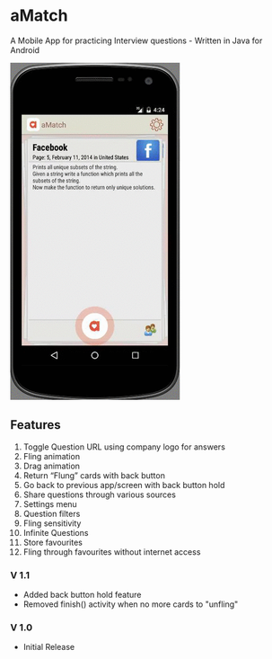 # aMatch
A Mobile App for practicing Interview questions - Written in Java for Android

[![Demo](https://github.com/KonradJanica/aMatch/raw/master/demos/fling.gif)](http://www.youtube.com/watch?v=o2hEPERXVro)

## Features
1.	Toggle Question URL using company logo for answers
2.	Fling animation
3.	Drag animation
4.	Return “Flung” cards with back button
5.	Go back to previous app/screen with back button hold
6.	Share questions through various sources
7.	Settings menu
8.	Question filters
9.	Fling sensitivity
10.	Infinite Questions
11.	Store favourites
12.	Fling through favourites without internet access

### V 1.1
- Added back button hold feature
- Removed finish() activity when no more cards to "unfling"

### V 1.0
- Initial Release
